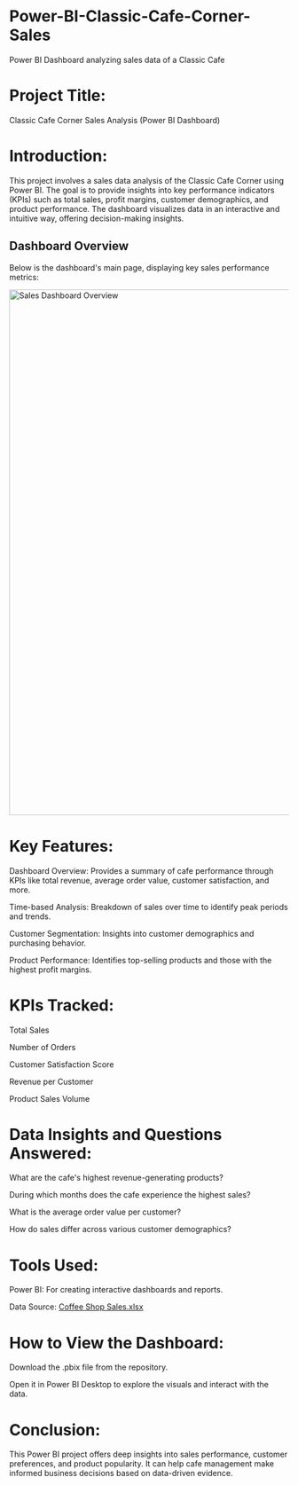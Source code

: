 # Power-BI-Classic-Cafe-Corner-Sales

Power BI Dashboard analyzing sales data of a Classic Cafe

# Project Title:

Classic Cafe Corner Sales Analysis (Power BI Dashboard)

# Introduction:

This project involves a sales data analysis of the Classic Cafe Corner using Power BI. The goal is to provide insights into key performance indicators (KPIs) such as total sales, profit margins, customer demographics, and product performance. The dashboard visualizes data in an interactive and intuitive way, offering decision-making insights.

## Dashboard Overview
Below is the dashboard's main page, displaying key sales performance metrics:

<img width="948" alt="Sales Dashboard Overview" src="https://github.com/user-attachments/assets/58b5e3d0-3f6f-40f9-8b0a-3d03cc1da5b5">

# Key Features:
Dashboard Overview: Provides a summary of cafe performance through KPIs like total revenue, average order value, customer satisfaction, and more.

Time-based Analysis: Breakdown of sales over time to identify peak periods and trends.

Customer Segmentation: Insights into customer demographics and purchasing behavior.

Product Performance: Identifies top-selling products and those with the highest profit margins.

# KPIs Tracked:

Total Sales

Number of Orders

Customer Satisfaction Score

Revenue per Customer

Product Sales Volume

# Data Insights and Questions Answered:

What are the cafe's highest revenue-generating products?

During which months does the cafe experience the highest sales?

What is the average order value per customer?

How do sales differ across various customer demographics?

# Tools Used:

Power BI: For creating interactive dashboards and reports.

Data Source: [Coffee Shop Sales.xlsx](https://github.com/user-attachments/files/17366932/Coffee.Shop.Sales.xlsx)

# How to View the Dashboard:

Download the .pbix file from the repository.

Open it in Power BI Desktop to explore the visuals and interact with the data.

# Conclusion:

This Power BI project offers deep insights into sales performance, customer preferences, and product popularity. It can help cafe management make informed business decisions based on data-driven evidence.
